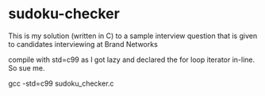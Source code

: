 # sudoku-checker

This is my solution (written in C) to a sample interview question that is given to candidates interviewing
at Brand Networks

compile with std=c99 as I got lazy and declared the for loop iterator in-line.  So sue me.

gcc -std=c99 sudoku_checker.c
